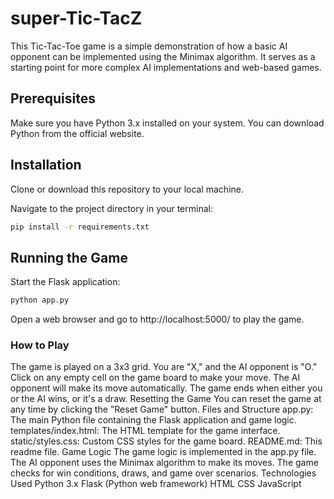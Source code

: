 # super-Tic-TacZ
This Tic-Tac-Toe game is a simple demonstration of how a basic AI opponent can be implemented using the Minimax algorithm. It serves as a starting point for more complex AI implementations and web-based games.

## Prerequisites
Make sure you have Python 3.x installed on your system. You can download Python from the official website.

## Installation
Clone or download this repository to your local machine.

Navigate to the project directory in your terminal:

``` bash
pip install -r requirements.txt
```

## Running the Game
Start the Flask application:

```bash
python app.py
```

Open a web browser and go to http://localhost:5000/ to play the game.

### How to Play
The game is played on a 3x3 grid.
You are "X," and the AI opponent is "O."
Click on any empty cell on the game board to make your move.
The AI opponent will make its move automatically.
The game ends when either you or the AI wins, or it's a draw.
Resetting the Game
You can reset the game at any time by clicking the "Reset Game" button.
Files and Structure
app.py: The main Python file containing the Flask application and game logic.
templates/index.html: The HTML template for the game interface.
static/styles.css: Custom CSS styles for the game board.
README.md: This readme file.
Game Logic
The game logic is implemented in the app.py file.
The AI opponent uses the Minimax algorithm to make its moves.
The game checks for win conditions, draws, and game over scenarios.
Technologies Used
Python 3.x
Flask (Python web framework)
HTML
CSS
JavaScript

